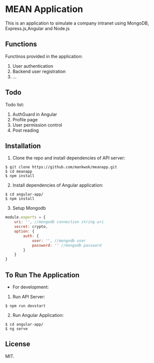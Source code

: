 # MEAN Application
This is an application to simulate a company intranet using MongoDB, Express.js,Angular and Node.js

## Functions
Functinos provided in the application:
1. User authentication
2. Backend user registration
3. ...

## Todo
Todo list:
1. AuthGuard in Angular
2. Profile page
3. User permission control 
4. Post reading

## Installation
1. Clone the repo and install dependencies of API server:
  ```
  $ git clone https://github.com/mankwok/meanapp.git
  $ cd meanapp
  $ npm install
  ```
2. Install dependencies of Angular application:
```
$ cd angular-app/
$ npm install
```
3. Setup Mongodb
```js
module.exports = {
    uri: '', //mongodb connection string uri
    secret: crypto,
    option: {
        auth: {
            user: '', //mongodb user
            password: '' //mongodb password
        }
    }
}
```

## To Run The Application
- For development:
1. Run API Server:
```
$ npm run devstart
```
2. Run Angular Application:
```
$ cd angular-app/
$ ng serve
```

## License
MIT.